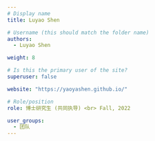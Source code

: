 ```yaml
---
# Display name
title: Luyao Shen

# Username (this should match the folder name)
authors:
  - Luyao Shen

weight: 8

# Is this the primary user of the site?
superuser: false

website: "https://yaoyashen.github.io/"

# Role/position
role: 博士研究生 (共同执导) <br> Fall, 2022

user_groups:
  - 团队
---
```

